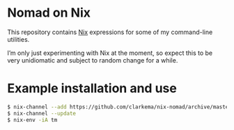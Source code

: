 # Nomad on Nix

This repository contains [Nix](https://nixos.org/) expressions for some of my
command-line utilities.

I’m only just experimenting with Nix at the moment, so expect this to be very
unidiomatic and subject to random change for a while.

# Example installation and use

```sh
$ nix-channel --add https://github.com/clarkema/nix-nomad/archive/master.tar.gz nomad
$ nix-channel --update
$ nix-env -iA tm
```
